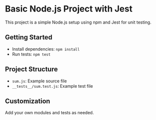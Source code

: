 # Basic Node.js Project with Jest

This project is a simple Node.js setup using npm and Jest for unit testing.

## Getting Started

- Install dependencies: `npm install`
- Run tests: `npm test`

## Project Structure

- `sum.js`: Example source file
- `__tests__/sum.test.js`: Example test file

## Customization
Add your own modules and tests as needed.
